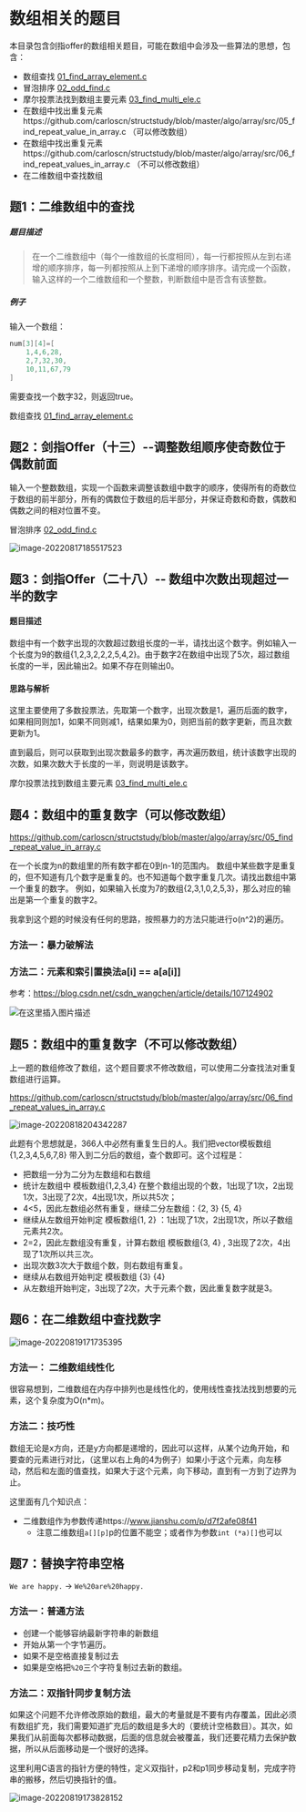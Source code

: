 # 数组相关的题目

本目录包含剑指offer的数组相关题目，可能在数组中会涉及一些算法的思想，包含：

*   数组查找 [01_find_array_element.c](https://github.com/carloscn/structstudy/blob/master/algo/array/src/01_find_array_element.c)
*   冒泡排序 [02_odd_find.c](https://github.com/carloscn/structstudy/blob/master/algo/array/src/02_odd_find.c)
*   摩尔投票法找到数组主要元素 [03_find_multi_ele.c](https://github.com/carloscn/structstudy/blob/master/algo/array/src/03_find_multi_ele.c)
*   在数组中找出重复元素https://github.com/carloscn/structstudy/blob/master/algo/array/src/05_find_repeat_value_in_array.c （可以修改数组）
*   在数组中找出重复元素https://github.com/carloscn/structstudy/blob/master/algo/array/src/06_find_repeat_values_in_array.c （不可以修改数组）
*   在二维数组中查找数组

## 题1：二维数组中的查找

##### 题目描述

>   在一个二维数组中（每个一维数组的长度相同），每一行都按照从左到右递增的顺序排序，每一列都按照从上到下递增的顺序排序。请完成一个函数，输入这样的一个二维数组和一个整数，判断数组中是否含有该整数。

##### 例子

输入一个数组：

```C
num[3][4]=[
	1,4,6,28,
	2,7,32,30,
	10,11,67,79
]
```
需要查找一个数字32，则返回true。

数组查找 [01_find_array_element.c](https://github.com/carloscn/structstudy/blob/master/algo/array/src/01_find_array_element.c)

## 题2：剑指Offer（十三）--调整数组顺序使奇数位于偶数前面

输入一个整数数组，实现一个函数来调整该数组中数字的顺序，使得所有的奇数位于数组的前半部分，所有的偶数位于数组的后半部分，并保证奇数和奇数，偶数和偶数之间的相对位置不变。

冒泡排序 [02_odd_find.c](https://github.com/carloscn/structstudy/blob/master/algo/array/src/02_odd_find.c)

![image-20220817185517523](https://raw.githubusercontent.com/carloscn/images/main/typoraimage-20220817185517523.png)

## 题3：剑指Offer（二十八）-- 数组中次数出现超过一半的数字

#### 题目描述

数组中有一个数字出现的次数超过数组长度的一半，请找出这个数字。例如输入一个长度为9的数组{1,2,3,2,2,2,5,4,2}。由于数字2在数组中出现了5次，超过数组长度的一半，因此输出2。如果不存在则输出0。

#### 思路与解析

这里主要使用了多数投票法，先取第一个数字，出现次数是1，遍历后面的数字，如果相同则加1，如果不同则减1，结果如果为0，则把当前的数字更新，而且次数更新为1。

直到最后，则可以获取到出现次数最多的数字，再次遍历数组，统计该数字出现的次数，如果次数大于长度的一半，则说明是该数字。

摩尔投票法找到数组主要元素 [03_find_multi_ele.c](https://github.com/carloscn/structstudy/blob/master/algo/array/src/03_find_multi_ele.c)

## 题4：数组中的重复数字（可以修改数组）

https://github.com/carloscn/structstudy/blob/master/algo/array/src/05_find_repeat_value_in_array.c

在一个长度为n的数组里的所有数字都在0到n-1的范围内。 数组中某些数字是重复的，但不知道有几个数字是重复的。也不知道每个数字重复几次。请找出数组中第一个重复的数字。 例如，如果输入长度为7的数组{2,3,1,0,2,5,3}，那么对应的输出是第一个重复的数字2。

我拿到这个题的时候没有任何的思路，按照暴力的方法只能进行o(n^2)的遍历。

### 方法一：暴力破解法

### 方法二：元素和索引置换法a[i] == a[a[i]]

参考：https://blog.csdn.net/csdn_wangchen/article/details/107124902

![在这里插入图片描述](https://raw.githubusercontent.com/carloscn/images/main/typora20200704152334738.gif)

## 题5：数组中的重复数字（不可以修改数组）

上一题的数组修改了数组，这个题目要求不修改数组，可以使用二分查找法对重复数组进行运算。

https://github.com/carloscn/structstudy/blob/master/algo/array/src/06_find_repeat_values_in_array.c

![image-20220818204342287](https://raw.githubusercontent.com/carloscn/images/main/typoraimage-20220818204342287.png)

此题有个思想就是，366人中必然有重复生日的人。我们把vector模板数组 {1,2,3,4,5,6,7,8} 带入到二分后的数组，查个数即可。这个过程是：

*   把数组一分为二分为左数组和右数组
*   统计左数组中 模板数组{1,2,3,4} 在整个数组出现的个数，1出现了1次，2出现1次，3出现了2次，4出现1次，所以共5次；
*   4<5，因此左数组必然有重复，继续二分左数组：{2, 3} {5, 4}
*   继续从左数组开始判定 模板数组{1, 2} ：1出现了1次，2出现1次，所以子数组元素共2次。
*    2=2，因此左数组没有重复，计算右数组 模板数组{3, 4} , 3出现了2次，4出现了1次所以共三次。
*   出现次数3次大于数组个数，则右数组有重复。
*   继续从右数组开始判定 模板数组 {3} {4}
*   从左数组开始判定，3出现了2次，大于元素个数，因此重复数字就是3。

## 题6：在二维数组中查找数字

![image-20220819171735395](https://raw.githubusercontent.com/carloscn/images/main/typoraimage-20220819171735395.png)

### 方法一： 二维数组线性化

很容易想到，二维数组在内存中排列也是线性化的，使用线性查找法找到想要的元素，这个复杂度为O(n*m)。

### 方法二：技巧性

数组无论是x方向，还是y方向都是递增的，因此可以这样，从某个边角开始，和要查的元素进行对比，（这里以右上角的4为例子）如果小于这个元素，向左移动，然后和左面的值查找，如果大于这个元素，向下移动，直到有一方到了边界为止。

这里面有几个知识点：

*   二维数组作为参数传递https://www.jianshu.com/p/d7f2afe08f41
    *   注意二维数组`a[][p]`p的位置不能空；或者作为参数`int (*a)[]`也可以

## 题7：替换字符串空格

`We are happy.` -> `We%20are%20happy.`

### 方法一：普通方法

*   创建一个能够容纳最新字符串的新数组
*   开始从第一个字节遍历。
*   如果不是空格直接复制过去
*   如果是空格把`%20`三个字符复制过去新的数组。

### 方法二：双指针同步复制方法

如果这个问题不允许修改原始的数组，最大的考量就是不要有内存覆盖，因此必须有数组扩充，我们需要知道扩充后的数组是多大的（要统计空格数目）。其次，如果我们从前面每次都移动数据，后面的信息就会被覆盖，我们还要花精力去保护数据，所以从后面移动是一个很好的选择。

这里利用C语言的指针方便的特性，定义双指针，p2和p1同步移动复制，完成字符串的搬移，然后切换指针的值。

![image-20220819173828152](https://raw.githubusercontent.com/carloscn/images/main/typoraimage-20220819173828152.png)
